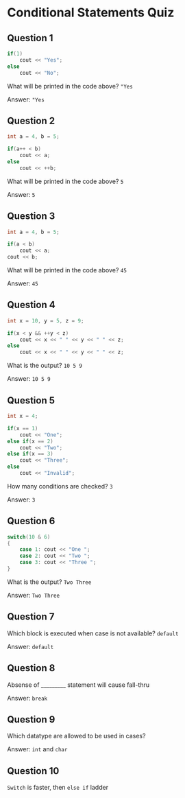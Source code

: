 # Conditional Statements Quiz

## Question 1

~~~cpp
if(1)
    cout << "Yes";
else
    cout << "No";
~~~

What will be printed in the code above? `"Yes`

Answer: `"Yes`

## Question 2

~~~cpp
int a = 4, b = 5;

if(a++ < b)
    cout << a;
else
    cout << ++b;
~~~

What will be printed in the code above? `5`

Answer: `5`

## Question 3

~~~cpp
int a = 4, b = 5;

if(a < b)
    cout << a;
cout << b;
~~~

What will be printed in the code above? `45`

Answer: `45`

## Question 4

~~~cpp
int x = 10, y = 5, z = 9;

if(x < y && ++y < z)
    cout << x << " " << y << " " << z;
else
    cout << x << " " << y << " " << z;
~~~

What is the output? `10 5 9`

Answer: `10 5 9`

## Question 5

~~~cpp
int x = 4;

if(x == 1)
    cout << "One";
else if(x == 2)
    cout << "Two";
else if(x == 3)
    cout << "Three";
else
    cout << "Invalid";
~~~

How many conditions are checked? `3`

Answer: `3`

## Question 6

~~~cpp
switch(10 & 6)
{
    case 1: cout << "One ";
    case 2: cout << "Two ";
    case 3: cout << "Three ";
}
~~~

What is the output? `Two Three`

Answer: `Two Three`

## Question 7

Which block is executed when case is not available? `default`

Answer: `default`

## Question 8

Absense of _________ statement will cause fall-thru

Answer: `break`

## Question 9

Which datatype are allowed to be used in cases?

Answer: `int` and `char`

## Question 10

`Switch` is faster, then `else if` ladder
